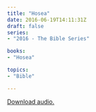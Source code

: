 ```yaml
---
title: "Hosea"
date: 2016-06-19T14:11:31Z
draft: false
series:
- "2016 - The Bible Series"

books:
- "Hosea"

topics:
- "Bible"

---
```

[Download audio.](https://s3-eu-west-1.amazonaws.com/renownchurch/sermons/2016/06/2016-06-19_Hosea.mp3)
